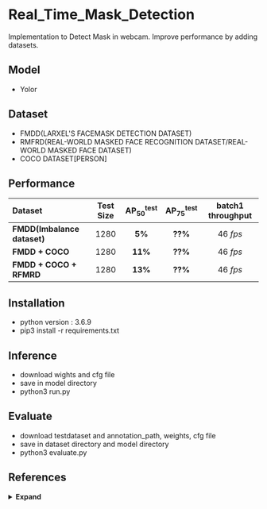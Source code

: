 # Real_Time_Mask_Detection

Implementation to Detect Mask in webcam.
Improve performance by adding datasets.

## Model
 - Yolor

## Dataset
 - FMDD(LARXEL'S FACEMASK DETECTION DATASET)
 - RMFRD(REAL-WORLD MASKED FACE RECOGNITION DATASET/REAL-WORLD MASKED FACE DATASET)
 - COCO DATASET[PERSON]

## Performance

| Dataset | Test Size | AP<sub>50</sub><sup>test</sup> | AP<sub>75</sub><sup>test</sup> | batch1 throughput |
| :-- | :-: | :-: | :-: | :-: |
| **FMDD(Imbalance dataset)** | 1280 | **5%** | **??%** | 46 *fps* |
| **FMDD + COCO** | 1280 | **11%** | **??%** | 46 *fps* |
| **FMDD + COCO + RFMRD** | 1280 | **13%** | **??%** | 46 *fps* |



## Installation
 - python version : 3.6.9
 - pip3 install -r requirements.txt
 
## Inference
 - download wights and cfg file
 - save in model directory
 - python3 run.py
 
## Evaluate
 - download testdataset and annotation_path, weights, cfg file
 - save in dataset directory and model directory
 - python3 evaluate.py 

## References

<details><summary> <b>Expand</b> </summary>

* [https://github.com/WongKinYiu/yolor.git](https://github.com/WongKinYiu/yolor.git)
* [https://www.kaggle.com/andrewmvd/face-mask-detection](https://www.kaggle.com/andrewmvd/face-mask-detection)
* [https://github.com/X-zhangyang/Real-World-Masked-Face-Dataset](https://github.com/X-zhangyang/Real-World-Masked-Face-Dataset)

</details>
